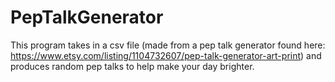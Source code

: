 # PepTalkGenerator

This program takes in a csv file (made from a pep talk generator 
found here: https://www.etsy.com/listing/1104732607/pep-talk-generator-art-print) and 
produces random pep talks to help make your day brighter.
